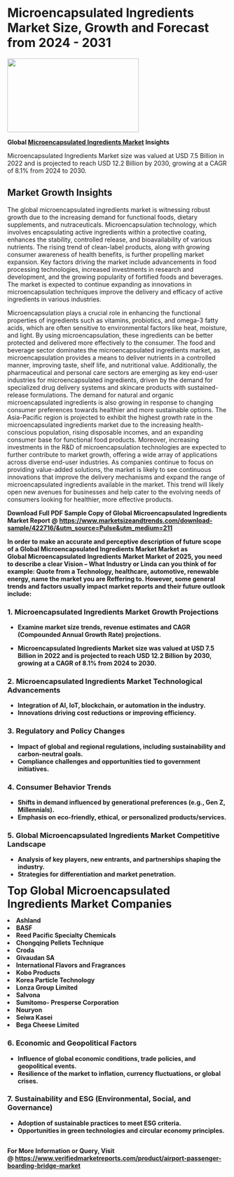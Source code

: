 <H1>Microencapsulated Ingredients Market Size, Growth and Forecast from 2024 - 2031</H1><img class="aligncenter size-medium wp-image-584254" src="https://thirdeyenews.in/wp-content/uploads/2024/09/Global-Market-Research-300x168.jpeg" alt="" width="300" height="168" /><p><strong>Global&nbsp;<a href="https://www.marketsizeandtrends.com/download-sample/422716/&amp;utm_source=Pulse&amp;utm_medium=211">Microencapsulated Ingredients Market</a> Insights</strong></p><p>Microencapsulated Ingredients Market size was valued at USD 7.5 Billion in 2022 and is projected to reach USD 12.2 Billion by 2030, growing at a CAGR of 8.1% from 2024 to 2030.</p><p><h2>Market Growth Insights</h2> <p>The global microencapsulated ingredients market is witnessing robust growth due to the increasing demand for functional foods, dietary supplements, and nutraceuticals. Microencapsulation technology, which involves encapsulating active ingredients within a protective coating, enhances the stability, controlled release, and bioavailability of various nutrients. The rising trend of clean-label products, along with growing consumer awareness of health benefits, is further propelling market expansion. Key factors driving the market include advancements in food processing technologies, increased investments in research and development, and the growing popularity of fortified foods and beverages. The market is expected to continue expanding as innovations in microencapsulation techniques improve the delivery and efficacy of active ingredients in various industries.</p> <p><strong></strong></p> <p>Microencapsulation plays a crucial role in enhancing the functional properties of ingredients such as vitamins, probiotics, and omega-3 fatty acids, which are often sensitive to environmental factors like heat, moisture, and light. By using microencapsulation, these ingredients can be better protected and delivered more effectively to the consumer. The food and beverage sector dominates the microencapsulated ingredients market, as microencapsulation provides a means to deliver nutrients in a controlled manner, improving taste, shelf life, and nutritional value. Additionally, the pharmaceutical and personal care sectors are emerging as key end-user industries for microencapsulated ingredients, driven by the demand for specialized drug delivery systems and skincare products with sustained-release formulations. The demand for natural and organic microencapsulated ingredients is also growing in response to changing consumer preferences towards healthier and more sustainable options. The Asia-Pacific region is projected to exhibit the highest growth rate in the microencapsulated ingredients market due to the increasing health-conscious population, rising disposable incomes, and an expanding consumer base for functional food products. Moreover, increasing investments in the R&D of microencapsulation technologies are expected to further contribute to market growth, offering a wide array of applications across diverse end-user industries. As companies continue to focus on providing value-added solutions, the market is likely to see continuous innovations that improve the delivery mechanisms and expand the range of microencapsulated ingredients available in the market. This trend will likely open new avenues for businesses and help cater to the evolving needs of consumers looking for healthier, more effective products. <p><strong></p><p><span class=""><strong>Download Full PDF Sample Copy of Global Microencapsulated Ingredients Market Report</strong> @ <a href="https://www.marketsizeandtrends.com/download-sample/422716/&amp;utm_source=Pulse&amp;utm_medium=211" target="_blank">https://www.marketsizeandtrends.com/download-sample/422716/&amp;utm_source=Pulse&amp;utm_medium=211</a></span></p><p>In order to make an accurate and perceptive description of future scope of a Global&nbsp;Microencapsulated Ingredients Market Market as Global&nbsp;Microencapsulated Ingredients Market Market of 2025, you need to describe a clear Vision &ndash; What Industry or Linda can you think of for example: Quote from a Technology, healthcare, automotive, renewable energy, name the market you are Reffering to. However, some general trends and factors usually impact market reports and their future outlook include:</p><h3>1.&nbsp;<strong>Microencapsulated Ingredients Market Growth Projections</strong></h3><ul><li>Examine market size trends, revenue estimates and CAGR (Compounded Annual Growth Rate) projections.</li><li><p>Microencapsulated Ingredients Market size was valued at USD 7.5 Billion in 2022 and is projected to reach USD 12.2 Billion by 2030, growing at a CAGR of 8.1% from 2024 to 2030.</p></li></ul><h3>2.&nbsp;<strong>Microencapsulated Ingredients Market Technological Advancements</strong></h3><ul><li>Integration of AI, IoT, blockchain, or automation in the industry.</li><li>Innovations driving cost reductions or improving efficiency.</li></ul><h3>3.&nbsp;<strong>Regulatory and Policy Changes</strong></h3><ul><li>Impact of global and regional regulations, including sustainability and carbon-neutral goals.</li><li>Compliance challenges and opportunities tied to government initiatives.</li></ul><h3>4.&nbsp;<strong>Consumer Behavior Trends</strong></h3><ul><li>Shifts in demand influenced by generational preferences (e.g., Gen Z, Millennials).</li><li>Emphasis on eco-friendly, ethical, or personalized products/services.</li></ul><h3>5.&nbsp;<strong>Global Microencapsulated Ingredients Market Competitive Landscape</strong></h3><ul><li>Analysis of key players, new entrants, and partnerships shaping the industry.</li><li>Strategies for differentiation and market penetration.</li></ul><p data-pm-slice="1 1 []"><span style="color: inherit; font-family: inherit; font-size: 25px;">Top Global Microencapsulated Ingredients Market Companies</span></p><div class="" data-test-id=""><p><li>Ashland</li><li> BASF</li><li> Reed Pacific Specialty Chemicals</li><li> Chongqing Pellets Technique</li><li> Croda</li><li> Givaudan SA</li><li> International Flavors and Fragrances</li><li> Kobo Products</li><li> Korea Particle Technology</li><li> Lonza Group Limited</li><li> Salvona</li><li> Sumitomo- Presperse Corporation</li><li> Nouryon</li><li> Seiwa Kasei</li><li> Bega Cheese Limited</li></p></div><h3>6.&nbsp;<strong>Economic and Geopolitical Factors</strong></h3><ul><li>Influence of global economic conditions, trade policies, and geopolitical events.</li><li>Resilience of the market to inflation, currency fluctuations, or global crises.</li></ul><h3>7.&nbsp;<strong>Sustainability and ESG (Environmental, Social, and Governance)</strong></h3><ul><li>Adoption of sustainable practices to meet ESG criteria.</li><li>Opportunities in green technologies and circular economy principles.</li></ul><h2><strong style="font-size: 14px;">For More Information or Query, Visit @&nbsp;</strong><a style="background-color: #ffffff; font-size: 14px;" href="https://www.marketsizeandtrends.com/report/microencapsulated-ingredients-market/" target="_blank">https://www.verifiedmarketreports.com/product/airport-passenger-boarding-bridge-market</a></h2>
